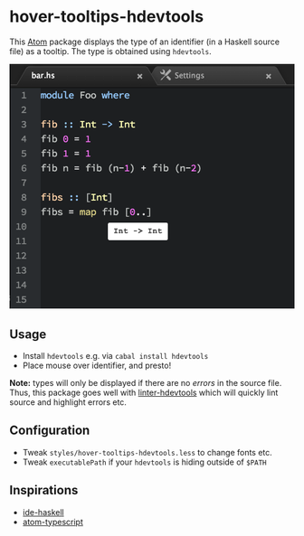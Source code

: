 # hover-tooltips-hdevtools

This [Atom](http://atom.io) package displays the type
of an identifier (in a Haskell source file) as a tooltip.
The type is obtained using `hdevtools`.

![Screenshot of hover-tooltips-hdevtools](https://raw.githubusercontent.com/ranjitjhala/hover-tooltips-hdevtools/master/screenshot.png)

## Usage

+ Install `hdevtools` e.g. via `cabal install hdevtools`
+ Place mouse over identifier, and presto!

**Note:** types will only be displayed if there are no
*errors* in the source file. Thus, this package goes well
with [linter-hdevtools](https://github.com/ranjitjhala/linter-hdevtools.git)
which will quickly lint source and highlight errors etc.

## Configuration

+ Tweak `styles/hover-tooltips-hdevtools.less` to change fonts etc.
+ Tweak `executablePath` if your `hdevtools` is hiding outside of `$PATH`

## Inspirations

+ [ide-haskell](http://atom-haskell.github.io/ide-haskell)
+ [atom-typescript](https://github.com/TypeStrong/atom-typescript)
